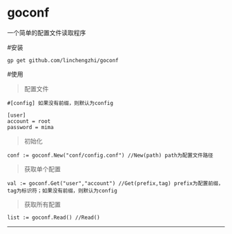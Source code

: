 # goconf
一个简单的配置文件读取程序

#安装

	gp get github.com/linchengzhi/goconf

#使用

>配置文件

	#[config] 如果没有前缀，则默认为config

	[user]
	account = root
	password = mima

>初始化

	conf := goconf.New("conf/config.conf") //New(path) path为配置文件路径

>获取单个配置

	val := goconf.Get("user","account") //Get(prefix,tag) prefix为配置前缀，tag为标识符；如果没有前缀，则默认为config

>获取所有配置

	list := goconf.Read() //Read()


---
